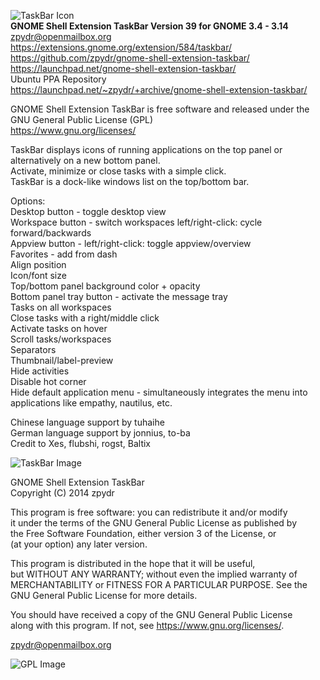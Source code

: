 ![TaskBar Icon](https://extensions.gnome.org/static/extension-data/icons/icon_584.png)          
**GNOME Shell Extension TaskBar Version 39 for GNOME 3.4 - 3.14**  
zpydr@openmailbox.org        
https://extensions.gnome.org/extension/584/taskbar/             
https://github.com/zpydr/gnome-shell-extension-taskbar/         
https://launchpad.net/gnome-shell-extension-taskbar/            
Ubuntu PPA Repository                   
https://launchpad.net/~zpydr/+archive/gnome-shell-extension-taskbar/                        
        
GNOME Shell Extension TaskBar is free software and released under the GNU General Public License (GPL)          
https://www.gnu.org/licenses/       

TaskBar displays icons of running applications on the top panel or alternatively on a new bottom panel.        
Activate, minimize or close tasks with a simple click.          
TaskBar is a dock-like windows list on the top/bottom bar.      

Options:                        
Desktop button - toggle desktop view        
Workspace button - switch workspaces left/right-click: cycle forward/backwards      
Appview button - left/right-click: toggle appview/overview      
Favorites - add from dash       
Align position      
Icon/font size      
Top/bottom panel background color + opacity     
Bottom panel tray button - activate the message tray        
Tasks on all workspaces         
Close tasks with a right/middle click           
Activate tasks on hover         
Scroll tasks/workspaces         
Separators          
Thumbnail/label-preview         
Hide activities         
Disable hot corner          
Hide default application menu - simultaneously integrates the menu into             
applications like empathy, nautilus, etc.               
        
Chinese language support by tuhaihe         
German language support by jonnius, to-ba       
Credit to Xes, flubshi, rogst, Baltix       
        
![TaskBar Image](https://extensions.gnome.org/static/extension-data/screenshots/screenshot_584_23.png)
        
GNOME Shell Extension TaskBar           
Copyright (C) 2014 zpydr             
                
This program is free software: you can redistribute it and/or modify            
it under the terms of the GNU General Public License as published by            
the Free Software Foundation, either version 3 of the License, or               
(at your option) any later version.             
                
This program is distributed in the hope that it will be useful,         
but WITHOUT ANY WARRANTY; without even the implied warranty of          
MERCHANTABILITY or FITNESS FOR A PARTICULAR PURPOSE. See the            
GNU General Public License for more details.            
                
You should have received a copy of the GNU General Public License               
along with this program. If not, see https://www.gnu.org/licenses/.              
                
zpydr@openmailbox.org            
                
![GPL Image](https://www.gnu.org/graphics/gplv3-127x51.png)             
